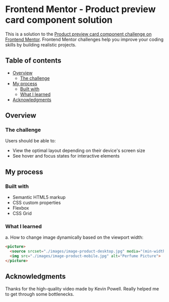 # Frontend Mentor - Product preview card component solution

This is a solution to the [Product preview card component challenge on Frontend Mentor](https://www.frontendmentor.io/challenges/product-preview-card-component-GO7UmttRfa). Frontend Mentor challenges help you improve your coding skills by building realistic projects. 

## Table of contents

- [Overview](#overview)
  - [The challenge](#the-challenge)
- [My process](#my-process)
  - [Built with](#built-with)
  - [What I learned](#what-i-learned)
- [Acknowledgments](#acknowledgments)

## Overview

### The challenge

Users should be able to:

- View the optimal layout depending on their device's screen size
- See hover and focus states for interactive elements

## My process

### Built with

- Semantic HTML5 markup
- CSS custom properties
- Flexbox
- CSS Grid

### What I learned

a. How to change image dynamically based on the viewport width:

```html
<picture>
  <source srcset="./images/image-product-desktop.jpg" media="(min-width: 600px)">
  <img src="./images/image-product-mobile.jpg" alt="Perfume Picture">
</picture>
```

## Acknowledgments

Thanks for the high-quality video made by Kevin Powell. Really helped me to get through some bottlenecks.
